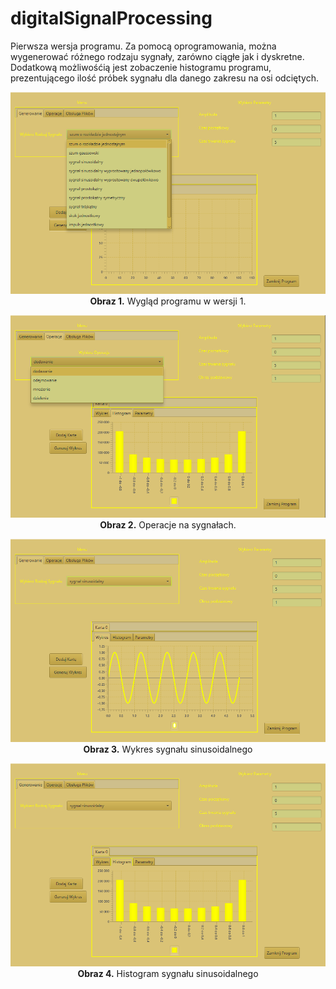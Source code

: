 # digitalSignalProcessing

Pierwsza wersja programu. Za pomocą oprogramowania, można wygenerować różnego rodzaju sygnały, zarówno ciągłe jak i dyskretne.
Dodatkową możliwośćią jest zobaczenie histogramu programu, prezentującego ilość próbek sygnału dla danego zakresu na osi odciętych. 

<p align="center">
  <img src="resources/zad1_v1_program.png"> <br>
  <b>Obraz 1.</b>  Wygląd programu w wersji 1.
</p>

<p align="center">
  <img src="resources/zad1_v1_operacje.png"> <br>
  <b>Obraz 2.</b>  Operacje na sygnałach.
</p>

<p align="center">
  <img src="resources/zad1_v1_wykres.png"> <br>
  <b>Obraz 3.</b>  Wykres sygnału sinusoidalnego
</p>

<p align="center">
  <img src="resources/zad1_v1_histogram.png"> <br>
  <b>Obraz 4.</b>  Histogram sygnału sinusoidalnego
</p>
